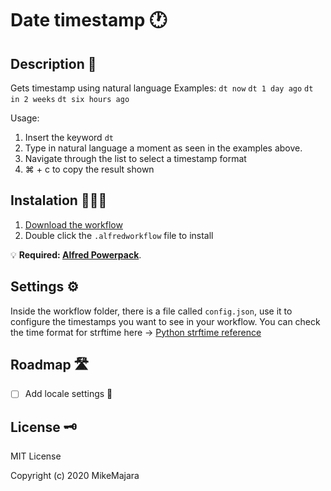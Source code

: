 # Date timestamp 🕐

## Description 📜
Gets timestamp using natural language
Examples:
`dt now`
`dt 1 day ago`
`dt in 2 weeks`
`dt six hours ago`

Usage:
1. Insert the keyword `dt`
2. Type in natural language a moment as seen in the examples above.
3. Navigate through the list to select a timestamp format
4. ⌘ + c to copy the result shown

## Instalation 👷🏻‍♂️
1. [Download the workflow](https://github.com/MikeMajara/alfred-date-time-stamp-parser/releases/tag/0.1.0)
2. Double click the `.alfredworkflow` file to install

💡 **Required: [Alfred Powerpack](https://www.alfredapp.com/powerpack/)**.

## Settings ⚙️
Inside the workflow folder, there is a file called `config.json`, use it to configure the timestamps you want to see in your workflow.
You can check the time format for strftime here -> [Python strftime reference](https://strftime.org/)

## Roadmap 🛣

- [ ] Add locale settings 👅 

## License 🗝
MIT License

Copyright (c) 2020 MikeMajara
